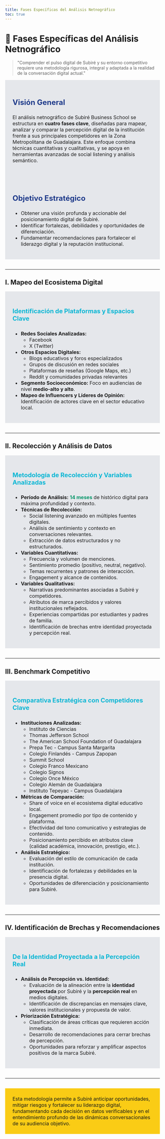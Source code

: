 ```yaml
---
title: Fases Específicas del Análisis Netnográfico
toc: true
---
```


# 🧭 Fases Específicas del Análisis Netnográfico

> "Comprender el pulso digital de Subiré y su entorno competitivo requiere una metodología rigurosa, integral y adaptada a la realidad de la conversación digital actual."

<div class="grid grid-cols-2 gap-8" style="margin-bottom: 2rem;">
  <div class="card" style="background: #E5E7EB; padding: 1.5rem;">
    <h3 style="font-size: 1.5rem; color: #1E3A8A;">Visión General</h3>
    <p style="font-size: 1rem;">
      El análisis netnográfico de Subiré Business School se estructura en <b>cuatro fases clave</b>, diseñadas para mapear, analizar y comparar la percepción digital de la institución frente a sus principales competidores en la Zona Metropolitana de Guadalajara. Este enfoque combina técnicas cuantitativas y cualitativas, y se apoya en herramientas avanzadas de social listening y análisis semántico.
    </p>
  </div>
  <div class="card" style="background: #E5E7EB; padding: 1.5rem;">
    <h3 style="font-size: 1.5rem; color: #1E3A8A;">Objetivo Estratégico</h3>
    <ul style="font-size: 1rem;">
      <li>Obtener una visión profunda y accionable del posicionamiento digital de Subiré.</li>
      <li>Identificar fortalezas, debilidades y oportunidades de diferenciación.</li>
      <li>Fundamentar recomendaciones para fortalecer el liderazgo digital y la reputación institucional.</li>
    </ul>
  </div>
</div>

---

## Ⅰ. Mapeo del Ecosistema Digital

<div class="card" style="background: #E5E7EB; padding: 1.5rem; margin-bottom: 2rem;">
  <h4 style="font-size: 1.25rem; color: #06B6D4;">Identificación de Plataformas y Espacios Clave</h4>
  <ul style="font-size: 1rem;">
    <li>
      <b>Redes Sociales Analizadas:</b>
      <ul>
        <li>Facebook</li>
        <li>X (Twitter)</li>
      </ul>
    </li>
    <li>
      <b>Otros Espacios Digitales:</b>
      <ul>
        <li>Blogs educativos y foros especializados</li>
        <li>Grupos de discusión en redes sociales</li>
        <li>Plataformas de reseñas (Google Maps, etc.)</li>
        <li>Reddit y comunidades privadas relevantes</li>
      </ul>
    </li>
    <li>
      <b>Segmento Socioeconómico:</b> Foco en audiencias de nivel <b>medio-alto y alto</b>.
    </li>
    <li>
      <b>Mapeo de Influencers y Líderes de Opinión:</b> Identificación de actores clave en el sector educativo local.
    </li>
  </ul>
</div>

---

## Ⅱ. Recolección y Análisis de Datos

<div class="card" style="background: #E5E7EB; padding: 1.5rem; margin-bottom: 2rem;">
  <h4 style="font-size: 1.25rem; color: #06B6D4;">Metodología de Recolección y Variables Analizadas</h4>
  <ul style="font-size: 1rem;">
    <li>
      <b>Período de Análisis:</b> <span style="color:#059669;"><b>14 meses</b></span> de histórico digital para máxima profundidad y contexto.
    </li>
    <li>
      <b>Técnicas de Recolección:</b>
      <ul>
        <li>Social listening avanzado en múltiples fuentes digitales.</li>
        <li>Análisis de sentimiento y contexto en conversaciones relevantes.</li>
        <li>Extracción de datos estructurados y no estructurados.</li>
      </ul>
    </li>
    <li>
      <b>Variables Cuantitativas:</b>
      <ul>
        <li>Frecuencia y volumen de menciones.</li>
        <li>Sentimiento promedio (positivo, neutral, negativo).</li>
        <li>Temas recurrentes y patrones de interacción.</li>
        <li>Engagement y alcance de contenidos.</li>
      </ul>
    </li>
    <li>
      <b>Variables Qualitativas:</b>
      <ul>
        <li>Narrativas predominantes asociadas a Subiré y competidores.</li>
        <li>Atributos de marca percibidos y valores institucionales reflejados.</li>
        <li>Experiencias compartidas por estudiantes y padres de familia.</li>
        <li>Identificación de brechas entre identidad proyectada y percepción real.</li>
      </ul>
    </li>
  </ul>
</div>

---

## Ⅲ. Benchmark Competitivo

<div class="card" style="background: #E5E7EB; padding: 1.5rem; margin-bottom: 2rem;">
  <h4 style="font-size: 1.25rem; color: #06B6D4;">Comparativa Estratégica con Competidores Clave</h4>
  <ul style="font-size: 1rem;">
    <li>
      <b>Instituciones Analizadas:</b>
      <ul>
        <li>Instituto de Ciencias</li>
        <li>Thomas Jefferson School</li>
        <li>The American School Foundation of Guadalajara</li>
        <li>Prepa Tec - Campus Santa Margarita</li>
        <li>Colegio Finlandés - Campus Zapopan</li>
        <li>Summit School</li>
        <li>Colegio Franco Mexicano</li>
        <li>Colegio Signos</li>
        <li>Colegio Once México</li>
        <li>Colegio Alemán de Guadalajara</li>
        <li>Instituto Tepeyac - Campus Guadalajara</li>
      </ul>
    </li>
    <li>
      <b>Métricas de Comparación:</b>
      <ul>
        <li>Share of voice en el ecosistema digital educativo local.</li>
        <li>Engagement promedio por tipo de contenido y plataforma.</li>
        <li>Efectividad del tono comunicativo y estrategias de contenido.</li>
        <li>Posicionamiento percibido en atributos clave (calidad académica, innovación, prestigio, etc.).</li>
      </ul>
    </li>
    <li>
      <b>Análisis Estratégico:</b>
      <ul>
        <li>Evaluación del estilo de comunicación de cada institución.</li>
        <li>Identificación de fortalezas y debilidades en la presencia digital.</li>
        <li>Oportunidades de diferenciación y posicionamiento para Subiré.</li>
      </ul>
    </li>
  </ul>
</div>

---

## Ⅳ. Identificación de Brechas y Recomendaciones

<div class="card" style="background: #E5E7EB; padding: 1.5rem; margin-bottom: 2rem;">
  <h4 style="font-size: 1.25rem; color: #06B6D4;">De la Identidad Proyectada a la Percepción Real</h4>
  <ul style="font-size: 1rem;">
    <li>
      <b>Análisis de Percepción vs. Identidad:</b>
      <ul>
        <li>Evaluación de la alineación entre la <b>identidad proyectada</b> por Subiré y la <b>percepción real</b> en medios digitales.</li>
        <li>Identificación de discrepancias en mensajes clave, valores institucionales y propuesta de valor.</li>
      </ul>
    </li>
    <li>
      <b>Priorización Estratégica:</b>
      <ul>
        <li>Clasificación de áreas críticas que requieren acción inmediata.</li>
        <li>Desarrollo de recomendaciones para cerrar brechas de percepción.</li>
        <li>Oportunidades para reforzar y amplificar aspectos positivos de la marca Subiré.</li>
      </ul>
    </li>
  </ul>
</div>

---

<div class="tip" label="Dato Estratégico" style="background: #FACC15; padding: 1.5rem; margin-top: 2rem;">
  <span style="font-size: 1rem;">
    Esta metodología permite a Subiré anticipar oportunidades, mitigar riesgos y fortalecer su liderazgo digital, fundamentando cada decisión en datos verificables y en el entendimiento profundo de las dinámicas conversacionales de su audiencia objetivo.
  </span>
</div>